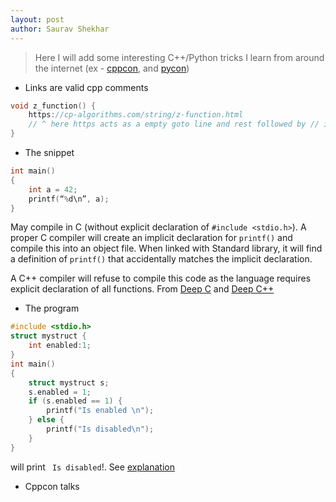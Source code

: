 ```yaml
---
layout: post
author: Saurav Shekhar
---
```

> Here I will add some interesting C++/Python tricks I learn from around the
internet (ex - [cppcon](https://www.youtube.com/user/CppCon/videos), 
and [pycon](https://www.youtube.com/channel/UCsX05-2sVSH7Nx3zuk3NYuQ/videos?flow=grid&sort=p&view=0))

* Links are valid cpp comments
```cpp
void z_function() {
    https://cp-algorithms.com/string/z-function.html
    // ^ here https acts as a empty goto line and rest followed by // is a comment
}
```

* The snippet
```c
int main()
{
    int a = 42;
    printf(“%d\n”, a);
}
```
May compile in C (without explicit declaration of `#include <stdio.h>`). A proper
C compiler will create an implicit declaration for `printf()` and compile this
into an object file. When linked with Standard library, it will find a definition
of `printf()` that accidentally matches the implicit declaration.

A C++ compiler will refuse to compile this code as the language requires explicit
declaration of all functions. From [Deep C](http://www.pvv.org/~oma/DeepC_slides_oct2011.pdf)
and [Deep C++](http://www.pvv.org/~oma/DeepCPP_jun2012.pdf)

* The program
```c
#include <stdio.h>
struct mystruct {
    int enabled:1;
}
int main() 
{
    struct mystruct s;
    s.enabled = 1;
    if (s.enabled == 1) {
        printf("Is enabled \n");
    } else {
        printf("Is disabled\n");
    }
}
```
will print ` Is disabled`!. See [explanation](https://www.quora.com/What-is-something-that-almost-nobody-knows-about-the-C-coding-language/answer/%C3%81lvaro-Lopes)

* Cppcon talks
